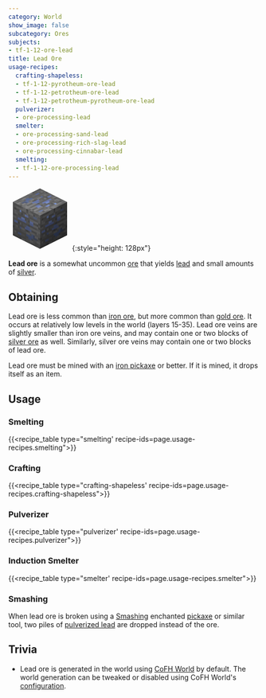 ```yaml
---
category: World
show_image: false
subcategory: Ores
subjects:
- tf-1-12-ore-lead
title: Lead Ore
usage-recipes:
  crafting-shapeless:
  - tf-1-12-pyrotheum-ore-lead
  - tf-1-12-petrotheum-ore-lead
  - tf-1-12-petrotheum-pyrotheum-ore-lead
  pulverizer:
  - ore-processing-lead
  smelter:
  - ore-processing-sand-lead
  - ore-processing-rich-slag-lead
  - ore-processing-cinnabar-lead
  smelting:
  - tf-1-12-ore-processing-lead
---
```


![Lead ore](/assets/images/docs/1.12/thermal-foundation/ore-lead.png){:style="height: 128px"}


**Lead ore** is a somewhat uncommon [ore](https://minecraft.gamepedia.com/Ore)
that yields [lead](../lead-ingot/) and small amounts of
[silver](../silver-ingot/).


Obtaining
---------

Lead ore is less common than [iron
ore](https://minecraft.gamepedia.com/Iron_Ore), but more common than [gold
ore](https://minecraft.gamepedia.com/Gold_Ore). It occurs at relatively low
levels in the world (layers 15-35). Lead ore veins are slightly smaller than
iron ore veins, and may contain one or two blocks of [silver
ore](../silver-ore/) as well. Similarly, silver ore veins may contain one or
two blocks of lead ore.

Lead ore must be mined with an [iron
pickaxe](https://minecraft.gamepedia.com/Pickaxe) or better. If it is mined, it
drops itself as an item.


Usage
-----

### Smelting
{{<recipe_table type="smelting' recipe-ids=page.usage-recipes.smelting">}}

### Crafting
{{<recipe_table type="crafting-shapeless' recipe-ids=page.usage-recipes.crafting-shapeless">}}

### Pulverizer
{{<recipe_table type="pulverizer' recipe-ids=page.usage-recipes.pulverizer">}}

### Induction Smelter
{{<recipe_table type="smelter' recipe-ids=page.usage-recipes.smelter">}}

### Smashing
When lead ore is broken using a [Smashing](../../cofh-core/smashing/) enchanted
[pickaxe](https://minecraft.gamepedia.com/Pickaxe) or similar tool, two piles of
[pulverized lead](../pulverized-lead/) are dropped instead
of the ore.


Trivia
------

* Lead ore is generated in the world using [CoFH World](../../cofh-world/) by
  default. The world generation can be tweaked or disabled using CoFH World's
  [configuration](../../cofh-world/world-generator-configuration/).
